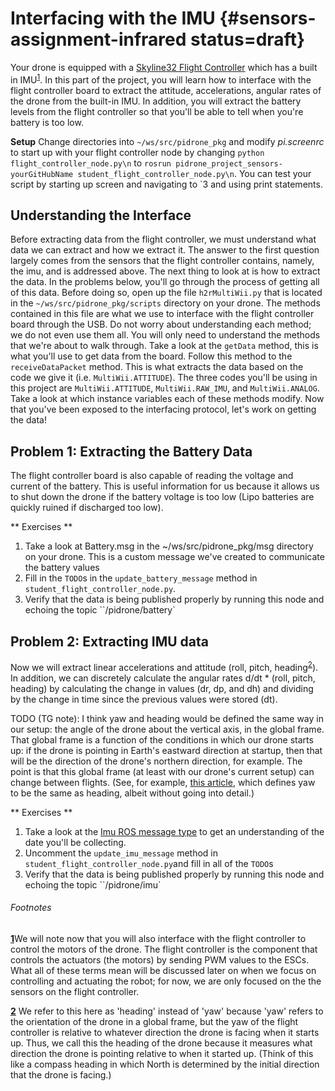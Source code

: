 # Interfacing with the IMU {#sensors-assignment-infrared status=draft}

Your drone is equipped with a [Skyline32 Flight Controller](https://hobbyking.com/en_us/skyline32-acro-flight-controller-w-baseflight-cleanflight.html) which has a built in IMU<sup id="a1">[1](#f1)</sup>. In this part of the project, you will learn how to interface with the flight controller board to extract the attitude, accelerations, angular rates of the drone from the built-in IMU. In addition, you will extract the battery levels from the flight controller so that you'll be able to tell when you're battery is too low.

**Setup**
Change directories into `~/ws/src/pidrone_pkg` and modify _pi.screenrc_ to start up with your flight controller node by changing `python flight_controller_node.py\n` to `rosrun pidrone_project_sensors-yourGitHubName student_flight_controller_node.py\n`. You can test your script by starting up screen and navigating to \`3 and using print statements.

## Understanding the Interface
Before extracting data from the flight controller, we must understand what data we can extract and how we extract it. The answer to the first question largely comes from the sensors that the flight controller contains, namely, the imu, and is addressed above. The next thing to look at is how to extract the data. In the problems below, you'll go through the process of getting all of this data. Before doing so, open up the file `h2rMultiWii.py` that is located in the `~/ws/src/pidrone_pkg/scripts` directory on your drone. The methods contained in this file are what we use to interface with the flight controller board through the USB. Do not worry about understanding each method; we do not even use them all. You will only need to understand the methods that we're about to walk through. Take a look at the `getData` method, this is what you'll use to get data from the board. Follow this method to the `receiveDataPacket` method. This is what extracts the data based on the code we give it (i.e. `MultiWii.ATTITUDE`). The three codes you'll be using in this project are `MultiWii.ATTITUDE`, `MultiWii.RAW_IMU`, and `MultiWii.ANALOG`. Take a look at which instance variables each of these methods modify. Now that you've been exposed to the interfacing protocol, let's work on getting the data!

## Problem 1: Extracting the Battery Data
The flight controller board is also capable of reading the voltage and current of the battery. This is useful information for us because it allows us to shut down the drone if the battery voltage is too low (Lipo batteries are quickly ruined if discharged too low).

** Exercises **

1. Take a look at Battery.msg in the ~/ws/src/pidrone_pkg/msg directory on your drone. This is a custom message we've created to communicate the battery values
2. Fill in the `TODO`s in the `update_battery_message` method in `student_flight_controller_node.py`.
3. Verify that the data is being published properly by running this node and echoing the topic ``/pidrone/battery`


## Problem 2: Extracting IMU data
Now we will extract linear accelerations and attitude (roll, pitch, heading<sup id="a2">[2](#f2)</sup>). In addition, we can discretely calculate the angular rates d/dt * (roll, pitch, heading) by calculating the change in values (dr, dp, and dh) and dividing by the change in time since the previous values were stored (dt).

TODO (TG note): I think yaw and heading would be defined the same way in our setup: the angle of the drone about the vertical axis, in the global frame. That global frame is a function of the conditions in which our drone starts up: if the drone is pointing in Earth's eastward direction at startup, then that will be the direction of the drone's northern direction, for example. The point is that this global frame (at least with our drone's current setup) can change between flights. (See, for example, [this article](http://www.chrobotics.com/library/heading-course-and-crab-angle), which defines yaw to be the same as heading, albeit without going into detail.)

** Exercises **

1. Take a look at the [Imu ROS message type](http://docs.ros.org/api/sensor_msgs/html/msg/Imu.html) to get an understanding of the date you'll be collecting.
2. Uncomment the `update_imu_message` method in `student_flight_controller_node.py`and fill in all of the `TODO`s
3. Verify that the data is being published properly by running this node and echoing the topic ``/pidrone/imu`



###### Footnotes
[<b id="f1">1</b>](#a1)We will note now that you will also interface with the flight controller to control the motors of the drone. The flight controller is the component that controls the actuators (the motors) by sending PWM values to the ESCs. What all of these terms mean will be discussed later on when we focus on controlling and actuating the robot; for now, we are only focused on the the sensors on the flight controller.

[<b id="f2">2</b>](#a2) We refer to this here as 'heading' instead of 'yaw' because 'yaw' refers to the orientation of the drone in a global frame, but the yaw of the flight controller is relative to whatever direction the drone is facing when it starts up. Thus, we call this the heading of the drone because it measures what direction the drone is pointing relative to when it started up. (Think of this like a compass heading in which North is determined by the initial direction that the drone is facing.)
